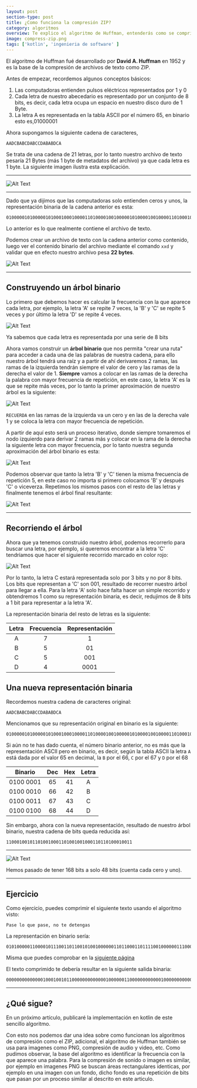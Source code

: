 ```yaml
---
layout: post
section-type: post
title: ¿Como funciona la compresión ZIP?
category: algoritmos
overview: Te explico el algoritmo de Huffman, entenderás como se comprime un archivo de texto en ZIP. 
image: compress-zip.png
tags: ['kotlin', 'ingenieria de software' ]
---
```


El algoritmo de Huffman fué desarrollado por **David A. Huffman** en 1952 y es la base de la compresión de archivos de texto como ZIP.

Antes de empezar, recordemos algunos conceptos básicos:

1. Las computadoras entienden pulsos eléctricos representados por 1 y 0
1. Cada letra de nuestro abecedario es representado por un conjunto de 8 bits, es decir, cada letra ocupa un espacio en nuestro disco duro de 1 Byte.
1. La letra A es representada en la tabla ASCII por el número 65, en binario esto es,01000001 

Ahora supongamos la siguiente cadena de caracteres,

```
AADCBABCDABCCDABABDCA
```

Se trata de una cadena de 21 letras, por lo tanto nuestro archivo de texto pesaría 21 Bytes (más 1 byte de metadatos del archivo) ya que cada letra es 1 byte. La siguiente imagen ilustra esta explicación.

---

![Alt Text](static/img/cadena_texto_huffman.png)

---


Dado que ya dijimos que las computadoras solo entienden ceros y unos, la representación binaria de la cadena anterior es esta:

```
010000010100000101000100010000110100001001000001010000100100001101000100010000010100001001000011010000110100010001000001010000100100000101000010010001000100001101000001
```

Lo anterior es lo que realmente contiene el archivo de texto.

Podemos crear un archivo de texto con la cadena anterior como contenido, luego ver el contenido binario del archivo  mediante el comando ``xxd`` y validar que en efecto nuestro archivo pesa **22 bytes**.

![Alt Text](static/img/texto_binario.gif)

---

## Construyendo un árbol binario

Lo primero que debemos hacer es calcular la frecuencia con la que aparece cada letra, por ejemplo, la letra 'A' se repite 7 veces, la 'B' y 'C' se repite 5 veces y por último la letra 'D' se repite 4 veces.

![Alt Text](static/img/frecuencias_caracteres.png)

Ya sabemos que cada letra es representada por una serie de 8 bits

Ahora vamos construir un **árbol binario** que nos permita "crear una ruta" para acceder a cada una de las palabras de nuestra cadena, para ello nuestro árbol tendrá una raíz y a partir de ahí derivaremos 2 ramas, las ramas de la izquierda tendrán siempre el valor de cero y las ramas de la derecha el valor de 1. **Siempre** vamos a colocar en las ramas de la derecha la palabra con mayor frecuencia de repetición, en este caso, la letra 'A' es la que se repite más veces, por lo tanto la primer aproximación de nuestro árbol es la siguiente:

![Alt Text](static/img/arbol_binario_huffman.png)

``RECUERDA`` en las ramas de la izquierda va un cero y en las de la derecha vale 1 y se coloca la letra con mayor frecuencia de repetición.

A partir de aquí esto será un proceso iterativo, donde siempre tomaremos el nodo izquierdo para derivar 2 ramas más y colocar en la rama de la derecha la siguiente letra con mayor frecuencia, por lo tanto nuestra segunda aproximación del árbol binario es esta:

 
![Alt Text](static/img/arbol_binario_huffman2.png)

Podemos observar que tanto la letra 'B' y 'C' tienen la misma frecuencia de repetición 5, en este caso no importa si primero colocamos 'B' y después 'C' o viceverza. Repetimos los mismos pasos con el resto de las letras y finalmente tenemos el árbol final resultante:


![Alt Text](static/img/arbol_binario_huffman3.png)

---

## Recorriendo el árbol
Ahora que ya tenemos construido nuestro árbol, podemos recorrerlo para buscar una letra, por ejemplo, si queremos encontrar a la letra 'C' tendríamos que hacer el siguiente recorrido marcado en color rojo:

![Alt Text](static/img/recorrido_huffman.png)

Por lo tanto, la letra C estará representada solo por 3 bits y no por 8 bits. Los bits que representan a 'C' son 001, resultado de recorrer nuestro árbol para llegar a ella. Para la letra 'A' solo hace falta hacer un simple recorrido y obtendremos 1 como su representación binaria, es decir, redujimos de 8 bits a 1 bit para representar a la letra 'A'.

La representación binaria del resto de letras es la siguiente:

| Letra | Frecuencia | Representación |
|:-----:|:----------:|:--------------:|
|   A   |      7     |        1       |
|   B   |      5     |       01       |
|   C   |      5     |       001      |
|   D   |      4     |      0001      |

## Una nueva representación binaria
Recordemos nuestra cadena de caracteres original:

```
AADCBABCDABCCDABABDCA
```

Mencionamos que su representación original en binario es la siguiente:

```
010000010100000101000100010000110100001001000001010000100100001101000100010000010100001001000011010000110100010001000001010000100100000101000010010001000100001101000001
```

Si aún no te has dado cuenta, el número binario anterior, no es más que la representación ASCII pero en binario, es decir, según la tabla ASCII la letra ``A`` está dada por el valor 65 en decimal, la ``B`` por el 66, ``C`` por el 67 y ``D`` por el 68

|  Binario  | Dec | Hex | Letra          |
|:---------:|:---:|:---:|:--------------:|
| 0100 0001 | 65  | 41  | A              |
| 0100 0010 | 66  | 42  | B              |
| 0100 0011 | 67  | 43  | C              |
| 0100 0100 | 68  | 44  | D              |

Sin embargo, ahora con la nueva representación, resultado de nuestro árbol binario, nuestra cadena de bits queda reducida así:

```
110001001011010010001101001001000110110100010011
```
---
![Alt Text](static/img/representacion_huffman.png)

Hemos pasado de tener 168 bits a solo 48 bits (cuenta cada cero y uno).

---

## Ejercicio

Como ejercicio, puedes comprimir el siguiente texto usando el algoritmo visto:

```
Pase lo que pase, no te detengas
```

La representación en binario sería:

```
0101000001100001011100110110010100100000011011000110111100100000011100010111010101100101001000000111000001100001011100110110010100101100001000000110111001101111001000000111010001100101001000000110010001100101011101000110010101101110011001110110000101110011
```

Misma que puedes comprobar en la [siguiente página](https://www.rapidtables.com/convert/number/ascii-to-binary.html)

El texto comprimido te debería resultar en la siguiente salida binaria:

```
00000000000000100010010110000000000000100000011000000000000100000000000101100000000001000100101000000000110000010000001100001011000000001010000101000001000000010001001
```

---
## ¿Qué sigue?
  En un próximo artículo, publicaré la implementación en kotlin de este sencillo algoritmo.

Con esto nos podemos dar una idea sobre como funcionan los algoritmos de compresión como el ZIP, adicional, el algoritmo de Huffman también se usa para imagenes como PNG, compresión de audio y video, etc. Como pudimos observar, la base del algoritmo es identificar la frecuencia con la que aparece una palabra. Para la compresión de sonido o imagen es similar, por ejemplo en imagenes PNG se buscan áreas rectangulares identicas, por ejemplo en una imagen con un fondo, dicho fondo es una repetición de bits que pasan por un proceso similar al descrito en este articulo.


